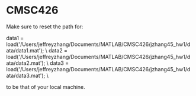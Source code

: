 # CMSC426
Make sure to reset the path for:

data1 = load('/Users/jeffreyzhang/Documents/MATLAB/CMSC426/jzhang45_hw1/data/data1.mat'); \\
data2 = load('/Users/jeffreyzhang/Documents/MATLAB/CMSC426/jzhang45_hw1/data/data2.mat'); \\
data3 = load('/Users/jeffreyzhang/Documents/MATLAB/CMSC426/jzhang45_hw1/data/data3.mat'); \\

to be that of your local machine.
